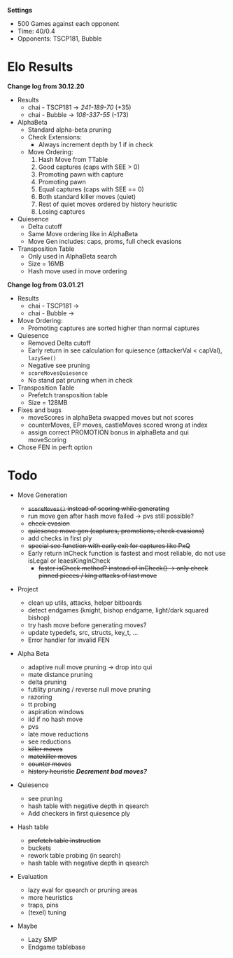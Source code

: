 **Settings**
- 500 Games against each opponent
- Time: 40/0.4
- Opponents: TSCP181, Bubble
 
# Elo Results

<!---

* 275-162-63 (61%) +78
*	- pvs
*	- lmr
*	- futility pruning
*	- static null move pruning
*	- pv move in quiesence
*
* 285-133-82 (65%) +108
*	- pvs
*	- lmr
*	- futility pruning
*	- static null move pruning
*	+ pv move in quiesence
*
* 312-108-80 (70%) +147
*	- pvs
*	- lmr
*	+ futility pruning
*	- static null move pruning
*	+ pv move in quiesence
*
* 353-112-70 (71%) +156 [310-119-71 (70%) +147]
*	- pvs
*	- lmr
*	+ futility pruning
*	+ static null move pruning
*	+ pv move in quiesence
-->

**Change log from 30.12.20**
- Results
  - chai - TSCP181 &rarr; *241-189-70* (+35)
  - chai - Bubble &rarr; *108-337-55* (-173)
- AlphaBeta
  - Standard alpha-beta pruning
  - Check Extensions:
    - Always increment depth by 1 if in check
  - Move Ordering:
    1. Hash Move from TTable
    2. Good captures (caps with SEE > 0)
    3. Promoting pawn with capture
    4. Promoting pawn
    5. Equal captures (caps with SEE == 0)
    6. Both standard killer moves (quiet)
    7. Rest of quiet moves ordered by history heuristic
    8. Losing captures
- Quiesence
  - Delta cutoff
  - Same Move ordering like in AlphaBeta
  - Move Gen includes: caps, proms, full check evasions
- Transposition Table
  - Only used in AlphaBeta search
  - Size = 16MB
  - Hash move used in move ordering

**Change log from 03.01.21**
- Results
  - chai - TSCP181 &rarr;
  - chai - Bubble &rarr;
- Move Ordering:
  - Promoting captures are sorted higher than normal captures
- Quiesence
  - Removed Delta cutoff
  - Early return in see calculation for quiesence (attackerVal < capVal), `lazySee()`
  - Negative see pruning
  - `scoreMovesQuiesence`
  - No stand pat pruning when in check
- Transposition Table
  - Prefetch transposition table
  - Size = 128MB
- Fixes and bugs
  - moveScores in alphaBeta swapped moves but not scores
  - counterMoves, EP moves, castleMoves scored wrong at index
  - assign correct PROMOTION bonus in alphaBeta and qui moveScoring
- Chose FEN in perft option

# Todo

- Move Generation
  - ~~`scoreMoves()` instead of scoring while generating~~
  - run move gen after hash move failed -> pvs still possible?
  - ~~check evasion~~
  -  ~~quiesence move gen (captures, promotions, check evasions)~~
  - add checks in first ply
  - ~~special see function with early exit for captures like PxQ~~
  - Early return inCheck function is fastest and most reliable, do not use isLegal or leaesKingInCheck
    - ~~faster isCheck method? instead of inCheck() -> only check pinned pieces / king attacks of last move~~

- Project
  - clean up utils, attacks, helper bitboards
  - detect endgames (knight, bishop endgame, light/dark squared bishop)
  - try hash move before generating moves?
  - update typedefs, src, structs, key_t, ...
  - Error handler for invalid FEN

- Alpha Beta
  - adaptive null move pruning -> drop into qui
  - mate distance pruning
  - delta pruning
  - futility pruning / reverse null move pruning
  - razoring
  - tt probing
  - aspiration windows
  - iid if no hash move
  - pvs
  - late move reductions
  - see reductions
  - ~~killer moves~~
  - ~~matekiller moves~~
  - ~~counter moves~~
  - ~~history heuristic~~ ***Decrement bad moves?***

- Quiesence
  - see pruning
  - hash table with negative depth in qsearch
  - Add checkers in first quiesence ply

- Hash table
  - ~~prefetch table instruction~~
  - buckets
  - rework table probing (in search)
  - hash table with negative depth in qsearch

- Evaluation
  - lazy eval for qsearch or pruning areas
  - more heuristics
  - traps, pins
  - (texel) tuning

- Maybe
  - Lazy SMP
  - Endgame tablebase
